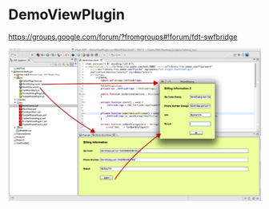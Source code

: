 DemoViewPlugin
==============

https://groups.google.com/forum/?fromgroups#!forum/fdt-swfbridge


![Mou icon](https://github.com/TeamFDT/DemoViewPlugin/raw/master/about/using_view_and_dialogue_view.png)
